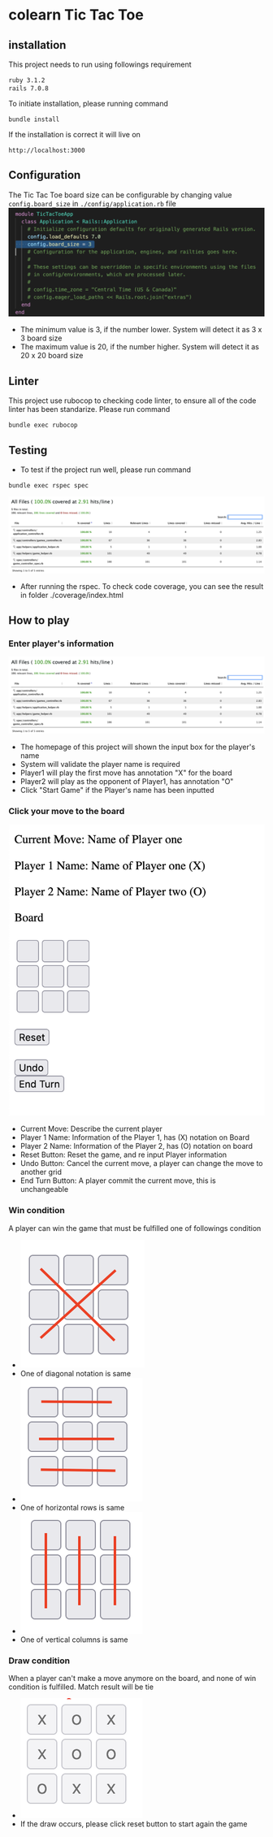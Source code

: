 # colearn Tic Tac Toe

## installation
This project needs to run using followings requirement
```
ruby 3.1.2
rails 7.0.8
```
To initiate installation, please running command
```
bundle install
```
If the installation is correct it will live on
```
http://localhost:3000
```

## Configuration
The Tic Tac Toe board size can be configurable by changing value ```config.board_size``` in ```./config/application.rb``` file
![Config](./screenshot/board-size.png)
- The minimum value is 3, if the number lower. System will detect it as 3 x 3 board  size
- The maximum value is 20, if the number higher. System will detect it as 20 x 20 board size

## Linter
This project use rubocop to checking code linter, to ensure all of the code linter has been standarize. Please run command
```
bundle exec rubocop
```

## Testing
- To test if the project run well, please run command
```
bundle exec rspec spec
```
![Code Coverage](./screenshot/code-coverage.png)
- After running the rspec. To check code coverage, you can see the result in folder ./coverage/index.html

## How to play
### Enter player's information
![Step 1](./screenshot/code-coverage.png)
- The homepage of this project will shown the input box for the player's name
- System will validate the player name is required
- Player1 will play the first move has annotation "X" for the board
- Player2 will play as the opponent of Player1, has annotation "O"
- Click "Start Game" if the Player's name has been inputted


### Click your move to the board
![Step 2](./screenshot/readme-2.png)
- Current Move: Describe the current player
- Player 1 Name: Information of the Player 1, has (X) notation on Board
- Player 2 Name: Information of the Player 2, has (O) notation on board
- Reset Button: Reset the game, and re input Player information
- Undo Button: Cancel the current move, a player can change the move to another grid
- End Turn Button: A player commit the current move, this is unchangeable

### Win condition
A player can win the game that must be fulfilled one of followings condition
- ![Step 3 a](./screenshot/readme-3a.png)
- One of diagonal notation is same
- ![Step 3 b](./screenshot/readme-3b.png)
- One of horizontal rows is same
- ![Step 3 c](./screenshot/readme-3c.png)
- One of vertical columns is same

### Draw condition
When a player can't make a move anymore on the board, and none of win condition is fulfilled. Match result will be tie
- ![Step 4](./screenshot/readme-4.png)
- If the draw occurs, please click reset button to start again the game